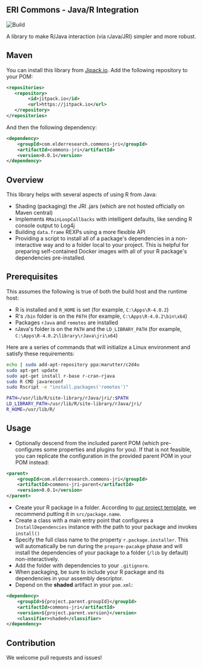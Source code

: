 ERI Commons - Java/R Integration
------------------------------------------

![Build](https://github.com/ElderResearch/commons-jri/workflows/Java%20CI%20with%20Maven/badge.svg)

A library to make R/Java interaction (via rJava/JRI) simpler and more robust.

## Maven

You can install this library from [Jipack.io](https://jitpack.io). Add the following repository to your POM:

```xml
<repositories>
   <repository>
        <id>jitpack.io</id>
        <url>https://jitpack.io</url>
   </repository>
</repositories>
 ```

And then the following dependency:

```xml
<dependency>
	<groupId>com.elderresearch.commons-jri</groupId>
	<artifactId>commons-jri</artifactId>
	<version>0.0.1</version>
</dependency>
```

## Overview

This library helps with several aspects of using R from Java:
* Shading (packaging) the JRI .jars (which are not hosted officially on Maven central)
* Implements `RMainLoopCallbacks` with intelligent defaults, like sending R console output to Log4j
* Building `data.frame` REXPs using a more flexible API
* Providing a script to install all of a package's dependencies in a non-interactive way and to a folder local to your project. This is helpful for preparing self-contained Docker images with all of your R package's dependencies pre-installed.

## Prerequisites

This assumes the following is true of both the build host and the runtime host:
* R is installed and `R_HOME` is set (for example, `C:\Apps\R-4.0.2`)
* R's `/bin` folder is on the `PATH` (for example, `C:\Apps\R-4.0.2\bin\x64`)
* Packages `rJava` and `remotes` are installed
* rJava's folder is on the `PATH` and the `LD_LIBRARY_PATH` (for example, `C:\Apps\R-4.0.2\library\rJava\jri\x64`)

Here are a series of commands that will initialize a Linux environment and satisfy these requirements:

```sh
echo | sudo add-apt-repository ppa:marutter/c2d4u
sudo apt-get update
sudo apt-get install r-base r-cran-rjava
sudo R CMD javareconf
sudo Rscript -e "install.packages('remotes')"

PATH=/usr/lib/R/site-library/rJava/jri/:$PATH
LD_LIBRARY_PATH=/usr/lib/R/site-library/rJava/jri/
R_HOME=/usr/lib/R/
```

## Usage

* Optionally descend from the included parent POM (which pre-configures some properties and plugins for you). If that is not feasible, you can replicate the configuration in the provided parent POM in your POM instead:

```xml
<parent>
	<groupId>com.elderresearch.commons-jri</groupId>
	<artifactId>commons-jri-parent</artifactId>
	<version>0.0.1</version>
</parent>
```

* Create your R package in a folder. According to [our project template](https://gitlab.com/ElderResearch/devops/templates/project), we recommend putting it in `src/package.name`.
* Create a class with a main entry point that configures a `InstallDependencies` instance with the path to your package and invokes `install()`
* Specify the full class name to the property `r.package.installer`. This will automatically be run during the `prepare-pacakge` phase and will install the dependencies of your package to a folder (`/lib` by default) non-interactively.
* Add the folder with dependencies to your `.gitignore`.
* When packaging, be sure to include your R package and its dependencies in your assembly descriptor.
* Depend on the **shaded** artifact in your `pom.xml`:

```xml
<dependency>
	<groupId>${project.parent.groupId}</groupId>
	<artifactId>commons-jri</artifactId>
	<version>${project.parent.version}</version>
	<classifier>shaded</classifier>
</dependency>
```

## Contribution

We welcome pull requests and issues!
